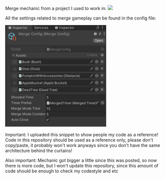Merge mechanic from a project I used to work in:
![](https://github.com/JackGhoster/AssetMergeMechanic/blob/master/MergeAssets.gif)

All the settings related to merge gameplay can be found in the config file:

<img src="https://github.com/JackGhoster/AssetMergeMechanic/blob/master/MergeConfig.png" alt="config photo" width="324">

Important:
I uploaded this snippet to show people my code as a reference!
Code in this repository should be used as a reference only, please don't copy/paste, it probably won't work anyways since you don't have the same architecture behind the curtains!

Also important: 
Mechanic got bigger a little since this was posted, so now there is more code, but I won't update this repository, since this amount of code should be enough to check my codestyle and etc 
